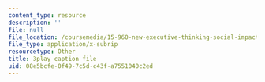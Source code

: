 ```yaml
---
content_type: resource
description: ''
file: null
file_location: /coursemedia/15-960-new-executive-thinking-social-impact-technology-projects-fall-2017-spring-2018/08e5bcfe0f497c5dc43fa7551040c2ed_HaySEpWEsdU.srt
file_type: application/x-subrip
resourcetype: Other
title: 3play caption file
uid: 08e5bcfe-0f49-7c5d-c43f-a7551040c2ed
---
```

